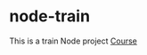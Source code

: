 # node-train

This is a train Node project
[Course]('https://profs.info.uaic.ro/~adria/teach/courses/CloudComputing/resources/Programming_in_cloud_NodejS.pdf')

